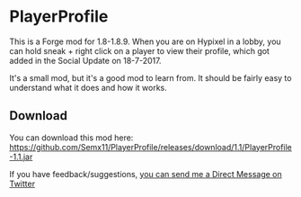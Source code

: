 # PlayerProfile
This is a Forge mod for 1.8-1.8.9.
When you are on Hypixel in a lobby, you can hold sneak + right click on a player to view their profile, which got added in the Social Update on 18-7-2017.

It's a small mod, but it's a good mod to learn from. It should be fairly easy to understand what it does and how it works.

## Download

You can download this mod here: https://github.com/Semx11/PlayerProfile/releases/download/1.1/PlayerProfile-1.1.jar

If you have feedback/suggestions, [you can send me a Direct Message on Twitter](https://twitter.com/messages/compose?recipient_id=1938435270)
